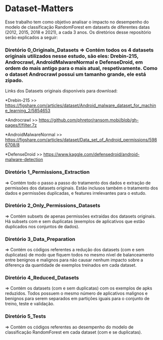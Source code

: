 # Dataset-Matters

Esse trabalho tem como objetivo analisar o impacto no desempenho do modelo de classificação RandomForest em datasets de diferentes datas (2012, 2015, 2018 e 2021), a cada 3 anos. Os diretórios desse repositório serão explicados a seguir:

### Diretório 0_Originals_Datasets => Contém todos os 4 datasets originais utilizados nesse estudo, são eles: Drebin-215, Androcrawl, AndroidMalwareNormal e DefenseDroid, em ordem do mais antigo para o mais atual, respetivamente. Como o dataset Androcrawl possui um tamanho grande, ele está zipado.

  Links dos Datasets originais disponíveis para download:

  *Drebin-215           >> https://figshare.com/articles/dataset/Android_malware_dataset_for_machine_learning_2/5854653
  
  *Androcrawl           >> https://github.com/phretor/ransom.mobi/blob/gh-pages/f/filter.7z
  
  *AndroidMalwareNormal >> https://figshare.com/articles/dataset/Data_set_of_Android_permissions/5986708/8
  
  *DefenseDroid         >> https://www.kaggle.com/defensedroid/android-malware-detection

### Diretório 1_Permissions_Extraction 
=> Contém todo o passo a passo do tratamento dos dados e extração de permissões dos datasets originais. Estão inclusos também o tratamento dos dados e permissões duplicadas, e features irrelevantes para o estudo.

### Diretório 2_Only_Permissions_Datasets 
=> Contém subsets de apenas permissões extraídas dos datasets originais. Há subsets com e sem duplicatas (exemplos de aplicativos que estão duplicados nos conjuntos de dados).

### Diretório 3_Data_Preparation 
=> Contém os códigos referentes a redução dos datasets (com e sem duplicatas) de modo que fiquem todos no mesmo nível de balanceamento entre benignos e malignos para não causar nenhum impacto sobre a diferença da quantidade de exemplos treinados em cada dataset.

### Diretório 4_Reduced_Datasets 
=> Contém os datasets (com e sem duplicatas) com os exemplos de apks reduzidos. Todos possuem o mesmo número de aplicativos malignos e benignos para serem separados em partições iguais para o conjunto de treino, teste e validação.

### Diretório 5_Tests 
=> Contém os códigos referentes ao desempenho do modelo de classificação RandomForest em cada dataset (com e se duplicatas).
